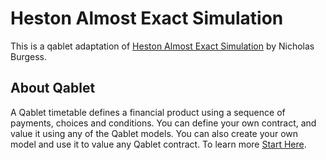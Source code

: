 # Heston Almost Exact Simulation

This is a qablet adaptation of [Heston Almost Exact Simulation](https://github.com/nburgessx/Papers/tree/main/HestonSimulation) by Nicholas Burgess.

## About Qablet
A Qablet timetable defines a financial product using a sequence of payments, choices and conditions. You can define your own contract, and value it using any of the Qablet models. You can also create your own model and use it to value any Qablet contract. To learn more [Start Here](https://github.com/qablet-academy/intro/blob/main/notebooks/1_1_fixed_bond.ipynb).
